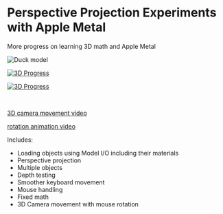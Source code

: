 # Perspective Projection Experiments with Apple Metal

More progress on learning 3D math and Apple Metal

![Duck model](https://cloud.githubusercontent.com/assets/249641/18813120/3d6eeb16-82a1-11e6-8fc1-f717600ea3de.png)


[![3D Progress](https://img.youtube.com/vi/TS2C6CFGYcY/maxresdefault.jpg)](https://www.youtube.com/watch?v=TS2C6CFGYcY)

[![3D Progress](https://img.youtube.com/vi/VPYSyqdmQYI/maxresdefault.jpg)](https://www.youtube.com/watch?v=VPYSyqdmQYI)

<br/>

[3D camera movement video](https://www.youtube.com/watch?v=VPYSyqdmQYI)

[rotation animation video](https://www.youtube.com/watch?v=VPYSyqdmQYI)

Includes:

* Loading objects using Model I/O including their materials
* Perspective projection
* Multiple objects
* Depth testing
* Smoother keyboard movement
* Mouse handling
* Fixed math
* 3D Camera movement with mouse rotation




